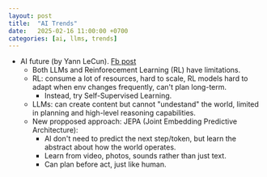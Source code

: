 ```yaml
---
layout: post
title:  "AI Trends"
date:   2025-02-16 11:00:00 +0700
categories: [ai, llms, trends]
---
```


- AI future (by Yann LeCun). [Fb post](https://www.facebook.com/groups/binhdanhocai/permalink/651767490645342/?mibextid=wwXIfr&rdid=e6jr4rbeNhh5sgqM&share_url=https%3A%2F%2Fwww.facebook.com%2Fshare%2Fp%2F1AMgrjvcyq%2F%3Fmibextid%3DwwXIfr#)
  - Both LLMs and Reinforecement Learning (RL) have limitations.
  - RL: consume a lot of resources, hard to scale, RL models hard to adapt when env changes frequently, can't plan long-term.
    - Instead, try Self-Supervised Learning. 
  - LLMs: can create content but cannot "undestand" the world, limited in planning and high-level reasoning capabilities.
  - New propposed approach: JEPA (Joint Embedding Predictive Architecture):
    - AI don't need to predict the next step/token, but learn the abstract about how the world operates.
    - Learn from video, photos, sounds rather than just text.
    - Can plan before act, just like human.
